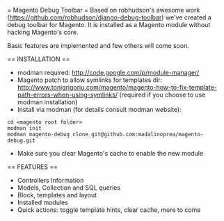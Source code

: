
= Magento Debug Toolbar =
Based on robhudson's awesome work (https://github.com/robhudson/django-debug-toolbar) we've created a debug toolbar for Magento.
It is installed as a Magento module without hacking Magento's core.

Basic features are implemented and few others will come soon.

== INSTALLATION ==
 - modman required: http://code.google.com/p/module-manager/
 - Magento patch to allow symlinks for templates dir:  http://www.tonigrigoriu.com/magento/magento-how-to-fix-template-path-errors-when-using-symlinks/ (required if you choose to use modman installation)
 - Install via modman (for details consult modman website):
```
cd <magento root folder>
modman init
modman magento-debug clone git@github.com:madalinoprea/magento-debug.git
```
 - Make sure you clear Magento's cache to enable the new module

== FEATURES ==
 - Controllers Information
 - Models, Collection and SQL queries
 - Block, templates and layout
 - Installed modules
 - Quick actions: toggle template hints, clear cache, more to come

